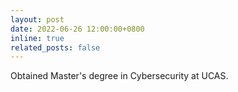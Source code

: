 ```yaml
---
layout: post
date: 2022-06-26 12:00:00+0800
inline: true
related_posts: false
---
```


Obtained Master's degree in Cybersecurity at UCAS.
